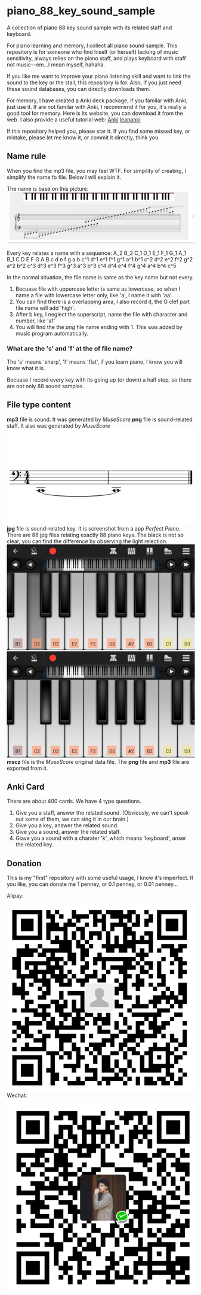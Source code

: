 # piano_88_key_sound_sample

A collection of piano 88 key sound sample with its related staff and keyboard.

For piano learning and memory, I collect all piano sound sample. This repository is for someone who find hiself (or herself) lacking of music sensitivity, always relies on the piano staff, and plays keyboard with staff not music&mdash;em...I mean myself, hahaha.

If you like me want to improve your piano listening skill and want to link the sound to the key or the stall, this repository is for. Also, if you just need these sound databases, you can directly downloads them. 

For memory, I have created a Anki deck package, if you familar with Anki, just use it. If are not familar with Anki, I recommend it for you, it's really a good tool for memory. Here is its website, you can download it from the web. I also provide a useful tutorial web: 
[Anki](https://apps.ankiweb.net/) 
[leananki](https://leananki.com/) 

If this repository helped you, please star it. If you find some missed key, or mistake, please let me know it, or commit it directly, think you.

## Name rule

When you find the mp3 file, you may feel WTF. For simpility of creating, I simplify the name fo file. Below I will explain it.

The name is base on this picture:
![piano keyboard](Piano%20Keyboard.png)

Every key relates a name with a sequence:
A_2 B_2 C_1 D_1 E_1 F_1 G_1 A_1 B_1 C D E F G A B c d e f g a b c^1 d^1 e^1 f^1 g^1 a^1 b^1 c^2 d^2 e^2 f^2 g^2 a^2 b^2 c^3 d^3 e^3 f^3 g^3 a^3 b^3 c^4 d^4 e^4 f^4 g^4 a^4 b^4 c^5                         

In the normal situation, the file name is same as the key name but not every. 
1. Becuase file with uppercase letter is same as lowercase, so when I name a file with lowercase letter only, like 'a', I name it with 'aa'.
2. You can find there is a overlapping area, I also record it, the G clef part file name will add 'high'.
3. After b key, I neglect the superscript, name the file with character and number, like 'a1'
4. You will find the the *png* file name ending with 1. This was added by music program automatically.

### What are the 's' and 'f' at the of file name?

The 's' means 'sharp', 'f' means 'flat', if you learn piano, I know you will know what it is.

Becuase I record every key with its going up (or down) a half step, so there are not only 88 sound samples.

## File type content

**mp3** file is sound. It was generated by *MuseScore*
**png** file is sound-related staff. It also was generated by *MuseScore*
![c](sound_keyboard_staff/C-1.png)
**jpg** file is sound-related key. It is screenshot from a app *Perfect Piano*. There are 88 jpg files relating exactly 88 piano keys. The black is not so clear, you can find the difference by observing the light relection.
![c](sound_keyboard_staff/C.jpg)
![cs](sound_keyboard_staff/Cs.jpg)
**mscz** file is the *MuseScore* original data file. The **png** file and **mp3** file are exported from it.

## Anki Card

There are about 400 cards. We have 4 type questions. 
1. Give you a staff, answer the related sound. (Obviously, we can't speak out some of them, we can sing it in our brain.)
2. Give you a key, answer the related sound.
3. Give you a sound, answer the related staff.
4. Giave you a sound with a charater 'k', which means 'keyboard', anser the related key.

## Donation

This is my "first" repository with some useful usage, I know it's imperfect. If you like, you can donate me 1 penney, or 0.1 penney, or 0.01 penney...

Alipay:
![Alipay](donation/1596023436196.jpg)
Wechat:
![Wechat](donation/mm_facetoface_collect_qrcode_1596023326550.png)